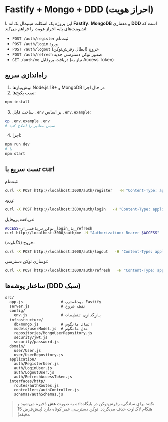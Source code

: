 # Fastify + Mongo + DDD (احراز هویت)

این پروژه یک اسکلت مینیمال بک‌اند با **Fastify**، **MongoDB** و معماری **DDD** است که
اندپوینت‌های پایه احراز هویت را فراهم می‌کند:

- `POST /auth/register` ثبت‌نام
- `POST /auth/login` ورود
- `POST /auth/logout` خروج (ابطال رفرش‌توکن)
- `POST /auth/refresh` صدور توکن دسترسی جدید
- `GET /auth/me` دریافت پروفایل (نیاز به Access Token)

## راه‌اندازی سریع

1) پیش‌نیازها: Node.js 18+ و MongoDB در حال اجرا
2) نصب پکیج‌ها:
```bash
npm install
```
3) ساخت فایل `.env` بر اساس `.env.example`:
```bash
cp .env.example .env
# سپس مقادیر را اصلاح کنید
```
4) اجرا:
```bash
npm run dev
# یا
npm start
```

## تست سریع با curl

ثبت‌نام:
```bash
curl -X POST http://localhost:3000/auth/register   -H "Content-Type: application/json"   -d '{"email":"user@test.com","password":"P@ssw0rd!"}'
```

ورود:
```bash
curl -X POST http://localhost:3000/auth/login   -H "Content-Type: application/json"   -d '{"email":"user@test.com","password":"P@ssw0rd!"}'
```

دریافت پروفایل:
```bash
ACCESS=توکن_دریافتی_از_login_یا_refresh
curl http://localhost:3000/auth/me -H "Authorization: Bearer $ACCESS"
```

خروج (لاگ‌اوت):
```bash
curl -X POST http://localhost:3000/auth/logout   -H "Content-Type: application/json"   -d '{"refreshToken":"REFRESH_TOKEN_از_login_یا_refresh"}'
```

نوسازی توکن دسترسی:
```bash
curl -X POST http://localhost:3000/auth/refresh   -H "Content-Type: application/json"   -d '{"refreshToken":"REFRESH_TOKEN"}'
```

## ساختار پوشه‌ها (DDD سبک)

```
src/
  app.js                 # بوت‌استرپ Fastify
  server.js              # نقطه شروع
  config/
    env.js               # بارگذاری تنظیمات
  infrastructure/
    db/mongo.js          # اتصال مانگوس
    models/userModel.js  # مدل مانگوس
    repositories/MongoUserRepository.js
    security/jwt.js
    security/password.js
  domain/
    user/User.js
    user/UserRepository.js
  application/
    auth/RegisterUser.js
    auth/LoginUser.js
    auth/LogoutUser.js
    auth/RefreshAccessToken.js
  interfaces/http/
    routes/authRoutes.js
    controllers/authController.js
    schemas/authSchemas.js
```

> نکته: برای سادگی، رفرش‌توکن در پایگاه‌داده به صورت **هش** ذخیره می‌شود و
> هنگام لاگ‌اوت حذف می‌گردد. توکن دسترسی عمر کوتاه دارد (پیش‌فرض 15 دقیقه).
